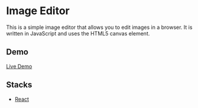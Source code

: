 # Image Editor

This is a simple image editor that allows you to edit images in a browser. It is written in JavaScript and uses the HTML5 canvas element.

## Demo

[Live Demo](http://)

## Stacks

- [React](https://reactjs.org/)
